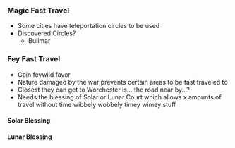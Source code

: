 
### Magic Fast Travel
- Some cities have teleportation circles to be used
- Discovered Circles?
	- Bullmar

### Fey Fast Travel
- Gain feywild favor
- Nature damaged by the war prevents certain areas to be fast traveled to
- Closest they can get to Worchester is....the road near by...?
- Needs the blessing of Solar or Lunar Court which allows x amounts of travel without time wibbely wobbely timey wimey stuff



#### Solar Blessing



#### Lunar Blessing







